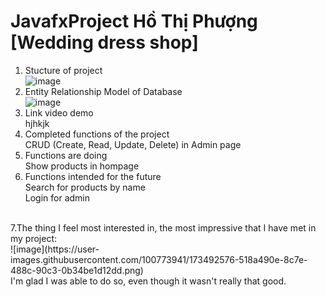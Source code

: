 # JavafxProject Hồ Thị Phượng [Wedding dress shop]
1. Stucture of project <br>
 ![image](https://user-images.githubusercontent.com/100773941/173478686-201b05c7-61aa-4b51-b70b-8b256226a53b.png)
2. Entity Relationship Model of Database <br>
![image](https://user-images.githubusercontent.com/100773941/173491190-1e902b66-88bc-4ec4-a7be-9898ec27e06e.png)
3. Link video demo <br>
hjhkjk
4. Completed functions of the project <br>
 CRUD (Create, Read, Update, Delete) in Admin page
5. Functions are doing <br>
  Show products in hompage
6. Functions intended for the future <br>
 Search for products by name <br>
 Login for admin
 <br>
7.The thing I feel most interested in, the most impressive that I have met in my project:<br>
![image](https://user-images.githubusercontent.com/100773941/173492576-518a490e-8c7e-488c-90c3-0b34be1d12dd.png)
<br>
I'm glad I was able to do so, even though it wasn't really that good.
